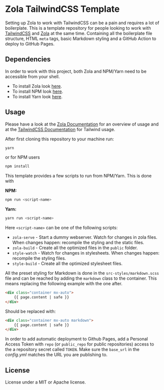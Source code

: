 # Zola TailwindCSS Template

Setting up Zola to work with TailwindCSS can be a pain and requires a lot of
boilerplate. This is a template repository for people looking to work with
[TailwindCSS](https://tailwindcss.com/) and [Zola](https://www.getzola.org/) at
the same time. Containing all the boilerplate file structure, HTML `meta`
tags, basic Markdown styling and a GitHub Action to deploy to GitHub Pages.

## Dependencies

In order to work with this project, both Zola and NPM/Yarn need to be accessible
from your shell.

* To install Zola look [here](https://www.getzola.org/documentation/getting-started/installation/).
* To install NPM look [here](https://nodejs.org/en/download/).
* To install Yarn look [here](https://yarnpkg.com/getting-started/install).

## Usage

Please have a look at the [Zola
Documentation](https://www.getzola.org/documentation/getting-started/overview/)
for an overview of usage and at the [TailwindCSS
Documentation](https://tailwindcss.com/docs) for Tailwind usage.

After first cloning this repository to your machine run:

```bash
yarn
```

or for NPM users

```bash
npm install
```

This template provides a few scripts to run from NPM/Yarn. This is done with

**NPM:**

```bash
npm run <script-name>
```

**Yarn:**

```bash
yarn run <script-name>
```

Here `<script-name>` can be one of the following scripts:

* `zola-serve` - Start a dummy webserver. Watch for changes in zola files. When
  changes happen: recompile the styling and the static files.
* `zola-build` - Create all the optimized files in the `public` folder.
* `style-watch` - Watch for changes in stylesheets. When changes happen:
  recompile the styling files.
* `style-build` - Create all the optimized stylesheet files.

All the preset styling for Markdown is done in the `src-styles/markdown.scss`
file and can be reached by adding the `markdown` class to the container. This
means replacing the following example with the one after.

```html
<div class="container mx-auto">
    {{ page.content | safe }}
</div>
```

Should be replaced with:

```html
<div class="container mx-auto markdown">
    {{ page.content | safe }}
</div>
```

In order to add automatic deployment to Github Pages, add a Personal Access
Token with `repo` (or `public_repo` for public repositories) access to the a
repository secret called `TOKEN`. Make sure the `base_url` in the *config.yml*
matches the URL you are publishing to.

## License

License under a MIT or Apache license.
